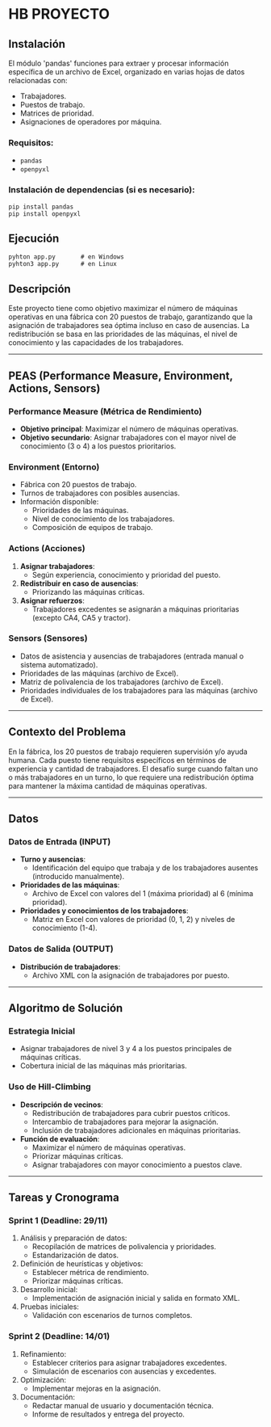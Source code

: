 # HB PROYECTO

## Instalación

El módulo 'pandas' funciones para extraer y procesar información específica de un archivo de Excel, organizado en varias hojas de datos relacionadas con:
- Trabajadores.
- Puestos de trabajo.
- Matrices de prioridad.
- Asignaciones de operadores por máquina.

### Requisitos:
- `pandas`
- `openpyxl`

### Instalación de dependencias (si es necesario):

```shell
pip install pandas
pip install openpyxl
```

## Ejecución
```shell
pyhton app.py       # en Windows
pyhton3 app.py      # en Linux
```

## Descripción

Este proyecto tiene como objetivo maximizar el número de máquinas operativas en una fábrica con 20 puestos de trabajo, garantizando que la asignación de trabajadores sea óptima incluso en caso de ausencias. La redistribución se basa en las prioridades de las máquinas, el nivel de conocimiento y las capacidades de los trabajadores.

---

## PEAS (Performance Measure, Environment, Actions, Sensors)

### Performance Measure (Métrica de Rendimiento)
- **Objetivo principal**: Maximizar el número de máquinas operativas.
- **Objetivo secundario**: Asignar trabajadores con el mayor nivel de conocimiento (3 o 4) a los puestos prioritarios.

### Environment (Entorno)
- Fábrica con 20 puestos de trabajo.
- Turnos de trabajadores con posibles ausencias.
- Información disponible:
  - Prioridades de las máquinas.
  - Nivel de conocimiento de los trabajadores.
  - Composición de equipos de trabajo.

### Actions (Acciones)
1. **Asignar trabajadores**: 
   - Según experiencia, conocimiento y prioridad del puesto.
2. **Redistribuir en caso de ausencias**: 
   - Priorizando las máquinas críticas.
3. **Asignar refuerzos**:
   - Trabajadores excedentes se asignarán a máquinas prioritarias (excepto CA4, CA5 y tractor).

### Sensors (Sensores)
- Datos de asistencia y ausencias de trabajadores (entrada manual o sistema automatizado).
- Prioridades de las máquinas (archivo de Excel).
- Matriz de polivalencia de los trabajadores (archivo de Excel).
- Prioridades individuales de los trabajadores para las máquinas (archivo de Excel).

---

## Contexto del Problema

En la fábrica, los 20 puestos de trabajo requieren supervisión y/o ayuda humana. Cada puesto tiene requisitos específicos en términos de experiencia y cantidad de trabajadores. El desafío surge cuando faltan uno o más trabajadores en un turno, lo que requiere una redistribución óptima para mantener la máxima cantidad de máquinas operativas.

---

## Datos

### Datos de Entrada (INPUT)
- **Turno y ausencias**: 
  - Identificación del equipo que trabaja y de los trabajadores ausentes (introducido manualmente).
- **Prioridades de las máquinas**: 
  - Archivo de Excel con valores del 1 (máxima prioridad) al 6 (mínima prioridad).
- **Prioridades y conocimientos de los trabajadores**:
  - Matriz en Excel con valores de prioridad (0, 1, 2) y niveles de conocimiento (1-4).

### Datos de Salida (OUTPUT)
- **Distribución de trabajadores**: 
  - Archivo XML con la asignación de trabajadores por puesto.

---

## Algoritmo de Solución

### Estrategia Inicial
- Asignar trabajadores de nivel 3 y 4 a los puestos principales de máquinas críticas.
- Cobertura inicial de las máquinas más prioritarias.

### Uso de Hill-Climbing
- **Descripción de vecinos**:
  - Redistribución de trabajadores para cubrir puestos críticos.
  - Intercambio de trabajadores para mejorar la asignación.
  - Inclusión de trabajadores adicionales en máquinas prioritarias.
- **Función de evaluación**:
  - Maximizar el número de máquinas operativas.
  - Priorizar máquinas críticas.
  - Asignar trabajadores con mayor conocimiento a puestos clave.

---

## Tareas y Cronograma

### Sprint 1 (Deadline: 29/11)
1. Análisis y preparación de datos:
   - Recopilación de matrices de polivalencia y prioridades.
   - Estandarización de datos.
2. Definición de heurísticas y objetivos:
   - Establecer métrica de rendimiento.
   - Priorizar máquinas críticas.
3. Desarrollo inicial:
   - Implementación de asignación inicial y salida en formato XML.
4. Pruebas iniciales:
   - Validación con escenarios de turnos completos.

### Sprint 2 (Deadline: 14/01)
1. Refinamiento:
   - Establecer criterios para asignar trabajadores excedentes.
   - Simulación de escenarios con ausencias y excedentes.
2. Optimización:
   - Implementar mejoras en la asignación.
3. Documentación:
   - Redactar manual de usuario y documentación técnica.
   - Informe de resultados y entrega del proyecto.


